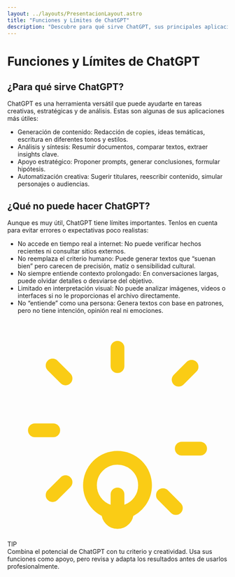 ```yaml
---
layout: ../layouts/PresentacionLayout.astro
title: "Funciones y Límites de ChatGPT"
description: "Descubre para qué sirve ChatGPT, sus principales aplicaciones y sus límites actuales."
---
```


<div class="max-w-4xl mx-auto px-1 md:px-0 p-8 md:py-2  bg-white">
  <h1 class="text-5xl md:text-6xl font-space font-bold mb-10 mt-0 uppercase tracking-tight bg-gradient-to-r from-cyan-700 via-fuchsia-600 to-yellow-400 bg-clip-text text-transparent">Funciones y Límites de ChatGPT</h1>
  
  <h2 class="text-2xl font-space text-black mb-8 mt-2 uppercase tracking-tight">¿Para qué sirve ChatGPT?</h2>
  <p class="text-xl font-inter text-gray-700 mb-12 max-w-2xl">ChatGPT es una herramienta versátil que puede ayudarte en tareas creativas, estratégicas y de análisis. Estas son algunas de sus aplicaciones más útiles:</p>
  <ul class="list-disc list-inside text-lg text-gray-800 mb-12 text-left max-w-xl ml-4 md:ml-8">
    <li class="mb-4"><span class="font-bold text-pink-500">Generación de contenido:</span> Redacción de copies, ideas temáticas, escritura en diferentes tonos y estilos.</li>
    <li class="mb-4"><span class="font-bold text-pink-500">Análisis y síntesis:</span> Resumir documentos, comparar textos, extraer insights clave.</li>
    <li class="mb-4"><span class="font-bold text-pink-500">Apoyo estratégico:</span> Proponer prompts, generar conclusiones, formular hipótesis.</li>
    <li class="mb-4"><span class="font-bold text-pink-500">Automatización creativa:</span> Sugerir titulares, reescribir contenido, simular personajes o audiencias.</li>
  </ul>

  <h2 class="text-2xl font-space text-black mb-8 mt-2 uppercase tracking-tight">¿Qué no puede hacer ChatGPT?</h2>
  <p class="text-xl font-inter text-gray-700 mb-12 max-w-2xl">Aunque es muy útil, ChatGPT tiene límites importantes. Tenlos en cuenta para evitar errores o expectativas poco realistas:</p>
  <ul class="list-disc list-inside text-lg text-gray-800 mb-12 text-left max-w-xl ml-4 md:ml-8">
    <li class="mb-4"><span class="font-bold text-fuchsia-600">No accede en tiempo real a internet:</span> No puede verificar hechos recientes ni consultar sitios externos.</li>
    <li class="mb-4"><span class="font-bold text-fuchsia-600">No reemplaza el criterio humano:</span> Puede generar textos que “suenan bien” pero carecen de precisión, matiz o sensibilidad cultural.</li>
    <li class="mb-4"><span class="font-bold text-fuchsia-600">No siempre entiende contexto prolongado:</span> En conversaciones largas, puede olvidar detalles o desviarse del objetivo.</li>
    <li class="mb-4"><span class="font-bold text-fuchsia-600">Limitado en interpretación visual:</span> No puede analizar imágenes, videos o interfaces si no le proporcionas el archivo directamente.</li>
    <li class="mb-4"><span class="font-bold text-fuchsia-600">No “entiende” como una persona:</span> Genera textos con base en patrones, pero no tiene intención, opinión real ni emociones.</li>
  </ul>

  <div class="flex items-center gap-3 border-l-4 border-yellow-300 bg-gray-50 text-gray-700 italic p-6 mb-4">
    <svg xmlns="http://www.w3.org/2000/svg" fill="none" viewBox="0 0 24 24" stroke-width="1.5" stroke="#facc15" class="w-8 h-8 flex-shrink-0"><path stroke-linecap="round" stroke-linejoin="round" d="M12 3v2m0 14v2m7-7h2M3 12H5m15.07-6.93l-1.41 1.41M6.34 17.66l-1.41 1.41m12.02 0l1.41 1.41M6.34 6.34L4.93 4.93M9 18a3 3 0 0 1 6 0c0 1.306-.835 2.417-2 2.83V21a1 1 0 1 1-2 0v-.17A3.001 3.001 0 0 1 9 18Z"/></svg>
    <div>
      <div class="font-bold text-yellow-600 not-italic mb-1">TIP</div>
      <div>Combina el potencial de ChatGPT con tu criterio y creatividad. Usa sus funciones como apoyo, pero revisa y adapta los resultados antes de usarlos profesionalmente.</div>
    </div>
  </div>
</div>
